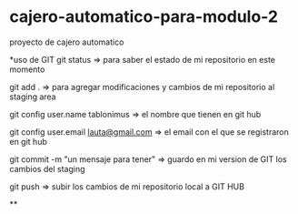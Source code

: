 # cajero-automatico-para-modulo-2
proyecto de cajero automatico

*uso de GIT
git status => para saber el estado de mi repositorio en este momento

git add . => para agregar modificaciones y cambios de mi repositorio al staging area

git config user.name tablonimus => el nombre que tienen en git hub

git config user.email lauta@gmail.com => el email con el que se registraron en git hub

git commit -m "un mensaje para tener" => guardo en mi version de GIT los cambios del staging

git push => subir los cambios de mi repositorio local a GIT HUB

**